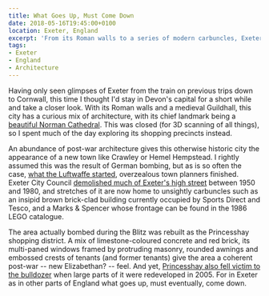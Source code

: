 ```yaml
---
title: What Goes Up, Must Come Down
date: 2018-05-16T19:45:00+0100
location: Exeter, England
excerpt: 'From its Roman walls to a series of modern carbuncles, Exeter has a curious mix of architecture -- but not nearly as much as it once did.'
tags:
- Exeter
- England
- Architecture
---
```

Having only seen glimpses of Exeter from the train on previous trips down to Cornwall, this time I thought I'd stay in Devon's capital for a short while and take a closer look. With its Roman walls and a medieval Guildhall, this city has a curious mix of architecture, with its chief landmark being a [beautiful Norman Cathedral][1]. This was closed (for 3D scanning of all things), so I spent much of the day exploring its shopping precincts instead.

An abundance of post-war architecture gives this otherwise historic city the appearance of a new town like Crawley or Hemel Hempstead. I rightly assumed this was the result of German bombing, but as is so often the case, [what the Luftwaffe started][2], overzealous town planners finished. Exeter City Council [demolished much of Exeter's high street][3] between 1950 and 1980, and stretches of it are now home to unsightly carbuncles such as an insipid brown brick-clad building currently occupied by Sports Direct and Tesco, and a Marks & Spencer whose frontage can be found in the 1986 LEGO catalogue.

The area actually bombed during the Blitz was rebuilt as the Princesshay shopping district. A mix of limestone-coloured concrete and red brick, its multi-paned windows framed by protruding masonry, rounded awnings and embossed crests of tenants (and former tenants) give the area a coherent post-war -- new Elizabethan? -- feel. And yet, [Princesshay also fell victim to the bulldozer][4] when large parts of it were redeveloped in 2005. For in Exeter as in other parts of England what goes up, must eventually, come down.

[1]: https://en.wikipedia.org/wiki/Exeter_Cathedral
[2]: https://en.wikipedia.org/wiki/Baedeker_Blitz
[3]: https://demolition-exeter.blogspot.co.uk/2013/04/the-destruction-of-high-street-after.html
[4]: http://www.exetermemories.co.uk/em/princesshayphotos.php
